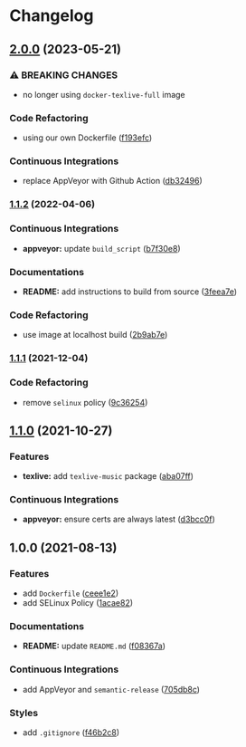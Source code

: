 # Changelog

## [2.0.0](https://github.com/extra2000/latex-podman/compare/v1.1.2...v2.0.0) (2023-05-21)


### ⚠ BREAKING CHANGES

* no longer using `docker-texlive-full` image

### Code Refactoring

* using our own Dockerfile ([f193efc](https://github.com/extra2000/latex-podman/commit/f193efc26e7d87c7a6cab0e055bbadefdbf0d52b))


### Continuous Integrations

* replace AppVeyor with Github Action ([db32496](https://github.com/extra2000/latex-podman/commit/db32496553976a7963425fa0f7c517bfcba6b34d))

### [1.1.2](https://github.com/extra2000/latex-podman/compare/v1.1.1...v1.1.2) (2022-04-06)


### Continuous Integrations

* **appveyor:** update `build_script` ([b7f30e8](https://github.com/extra2000/latex-podman/commit/b7f30e84255cd7238ab7349251714cf7d7a2614f))


### Documentations

* **README:** add instructions to build from source ([3feea7e](https://github.com/extra2000/latex-podman/commit/3feea7eeb159dd4169bad0a9282b65974a41c6d7))


### Code Refactoring

* use image at localhost build ([2b9ab7e](https://github.com/extra2000/latex-podman/commit/2b9ab7eabad58f6a234f4e725cef03ce023e6f02))

### [1.1.1](https://github.com/extra2000/latex-podman/compare/v1.1.0...v1.1.1) (2021-12-04)


### Code Refactoring

* remove `selinux` policy ([9c36254](https://github.com/extra2000/latex-podman/commit/9c362547159b9f397c8a54d85bd8857b387abd33))

## [1.1.0](https://github.com/extra2000/latex-podman/compare/v1.0.0...v1.1.0) (2021-10-27)


### Features

* **texlive:** add `texlive-music` package ([aba07ff](https://github.com/extra2000/latex-podman/commit/aba07ffdbe38a1953255c373cec73b3487f4c6f1))


### Continuous Integrations

* **appveyor:** ensure certs are always latest ([d3bcc0f](https://github.com/extra2000/latex-podman/commit/d3bcc0fb919dfe51dcf6f31b1d84d79b02c19c4c))

## 1.0.0 (2021-08-13)


### Features

* add `Dockerfile` ([ceee1e2](https://github.com/extra2000/latex-podman/commit/ceee1e2de0bc66b51ac95136630fb8b9f62bfe82))
* add SELinux Policy ([1acae82](https://github.com/extra2000/latex-podman/commit/1acae82617ad40b8faac056d6a5788d15887a363))


### Documentations

* **README:** update `README.md` ([f08367a](https://github.com/extra2000/latex-podman/commit/f08367a5f0fe7a7a457a4331f1d44389a603e94b))


### Continuous Integrations

* add AppVeyor and `semantic-release` ([705db8c](https://github.com/extra2000/latex-podman/commit/705db8ce376fbadb20b625c7b05ae58ff05069dd))


### Styles

* add `.gitignore` ([f46b2c8](https://github.com/extra2000/latex-podman/commit/f46b2c834d623da1713141c1b657ebd3bbb8095b))
